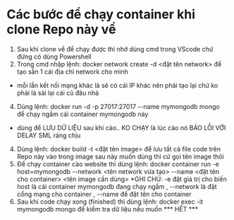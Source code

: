 # Các bước để chạy container khi clone Repo này về

1. Sau khi clone về để chạy được thì nhớ dùng cmd trong VScode chứ đừng có dùng Powershell
2. Trong cmd nhập lệnh: docker network create -d <đặt tên network> để tạo sẵn 1 cái địa chỉ network cho mình
* mỗi lần kết nối mạng khác là sẽ có cái IP khác nên phải tạo lại chứ ko phải là sài lại cái cũ đâu nhá
4. Dùng lệnh: docker run -d -p 27017:27017 --name mymongodb mongo để chạy ngầm cái container mymongodb này
* dùng để LƯU DỮ LIỆU sau khi cào.. KO CHẠY là lúc cào nó BÁO LỖI VỚI DELAY SML ráng chịu
4. Dùng lệnh: docker build -t <đặt tên image> để lưu tất cả file code trên Repo này vào trong image sau này muốn dùng thì cứ gọi tên image thôi
5. Để chạy container cào website thì dùng lệnh: docker container run -e host=mymongodb --network <tên network vừa tạo> --name <đặt tên cho container> <tên image cần dùng>
*GHI CHÚ: -e đặt giá trị cho biến host là cái container mymongodb đang chạy ngầm , --network là đặt cổng mạng cho container , --name để đặt tên cho container
6. Sau khi code chạy xong (finished) thì dùng lệnh: docker exec -it mymongodb mongo để kiểm tra dữ liệu nếu muốn
*** HẾT ***
